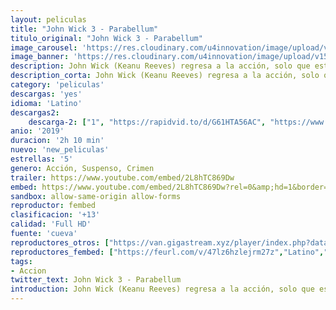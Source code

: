 ```yaml
---
layout: peliculas
title: "John Wick 3 - Parabellum"
titulo_original: "John Wick 3 - Parabellum"
image_carousel: 'https://res.cloudinary.com/u4innovation/image/upload/v1559363351/john3-poster-min_fl6vdt.jpg'
image_banner: 'https://res.cloudinary.com/u4innovation/image/upload/v1559363352/john3-banner-min_yjchco.jpg'
description: John Wick (Keanu Reeves) regresa a la acción, solo que esta vez con una recompensa de 14 millones de dólares sobre su cabeza y con un ejército de mercenarios intentando darle caza. Tras asesinar a uno de los miembros del gremio de asesinos al que pertenecía, Wick es expulsado de la organización, pasando a convertirse en el centro de atención de multitud de asesinos a sueldo que esperan detrás de cada esquina para tratar de deshacerse de él.
description_corta: John Wick (Keanu Reeves) regresa a la acción, solo que esta vez con una recompensa de 14 millones de dólares sobre su cabeza y con un ejército de mercenarios intentando darle caza. Tras asesinar a uno de los miembros del gremio de asesinos al que pertenecía, Wick es expulsado de la organización, pasando a convertirse en el centro de atención de multitud de asesinos a sueldo que esperan detrás de cada esquina para tratar de deshacerse de él.
category: 'peliculas'
descargas: 'yes'
idioma: 'Latino'
descargas2:
    descarga-2: ["1", "https://rapidvid.to/d/G61HTA56AC", "https://www.google.com/s2/favicons?domain=www.rapidvideo.com","RapidVideo","https://res.cloudinary.com/imbriitneysam/image/upload/v1541473684/mexico.png", "Latino", "Full HD"]
anio: '2019'
duracion: '2h 10 min'
nuevo: 'new_peliculas'
estrellas: '5'
genero: Acción, Suspenso, Crimen
trailer: https://www.youtube.com/embed/2L8hTC869Dw
embed: https://www.youtube.com/embed/2L8hTC869Dw?rel=0&amp;hd=1&border=0&wmode=opaque&enablejsapi=1&modestbranding=1&controls=1&showinfo=1
sandbox: allow-same-origin allow-forms
reproductor: fembed
clasificacion: '+13'
calidad: 'Full HD'
fuente: 'cueva'
reproductores_otros: ["https://van.gigastream.xyz/player/index.php?data=a684eceee76fc522773286a895bc8436","Latino","https://streampelis.info/public/dist/index.html?id=38b1211e3a75091983e10a162ef72f99","Latino","https://gdriveplayer.me/embed2.php?link=Jkcf8Ck4axOmIicTOpndMw90DJEl4svwVf9ukSVGnDg3kR9zLWxgv8xgtct8BLd6n66eg%2FnMglTAGe2haIFw4M0eVvZ3Uov7KWdZw0tFTOZxLMAnmolb%2BM0vu9hyitN9Lfr1tm5NHUtv1bLuRtF9821gv0XJmJntLqxAbbsMRLKQ48GJ4JhRrSPWo6jmAYS4U%3D","Latino","https://gdriveplayer.me/embed2.php?link=GmILrGm6Y%252BB0mU9q%252BxasHwUHW9h4xuLzhd3oZqCqsyIo0dzoH23wLGXAFKknZWMR4y4iO6t37OuHZcB42HqDqXIINSAQIc%252BYAvIiDsvMRVpq%252F88eBMaQCrW60Lhd%252BjTe%252BU5SMlqkJ1dfURlzvuYU4cbnnA5Sod5dN2XO5H8X0wLvDjCI9cbse9JqA%252BFLOwv76vFU1Uf3gscHbMiSzjDS7k","Latino","https://www.zembed.to/public/dist/asteroid.html?id=94a16a5903d73f6018d41f29fcca1492&title=John%20Wick:%20Chapter%203%20%E2%80%93%20Parabellum","Latino","https://player.premiumstream.live/player.php?id=NDI1MQ&sub=","Latino","https://api.cuevana3.io/stream/index.php?file=ek5lbm9xYWNrS0xYMTZLa2xNbkdvY3ZTb3BtZng4TGp6ZFpobGFMUGtPTFJ5SnFUWU5MSzZkUFhZR1JwbTVha25KR1VvcVBWMGVMWWtaYWhvSkhWNTVxVVoyaG9tcGZTc0tTSGtYdW13TW1Xa2FDaVp3PT0","Latino","https://mstream.press/1hlxo9d2rx3b","Latino"]
reproductores_fembed: ["https://feurl.com/v/47lz6hzlejrm27z","Latino","https://feurl.com/v/-zj23hpm7nx168-","Latino","https://feurl.com/v/d-r-7ixqy87r6qe","Latino"]
tags:
- Accion
twitter_text: John Wick 3 - Parabellum
introduction: John Wick (Keanu Reeves) regresa a la acción, solo que esta vez con una recompensa de 14 millones de dólares sobre su cabeza y con un ejército de mercenarios intentando darle caza. Tras asesinar a uno de los miembros del gremio de asesinos al que pertenecía, Wick es expulsado de la organización, pasando a convertirse en el centro de atención de multitud de asesinos a sueldo que esperan detrás de cada esquina para tratar de deshacerse de él.
---
```












